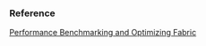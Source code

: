 ### Reference
[Performance Benchmarking and Optimizing Fabric](https://arxiv.org/pdf/1805.11390.pdf)

